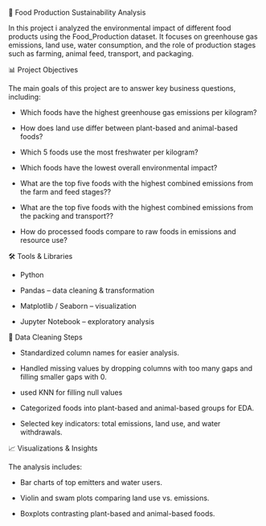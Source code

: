 🌱 Food Production Sustainability Analysis

In this project i analyzed the environmental impact of different food products using the Food_Production dataset. It focuses on greenhouse gas emissions, land use, water consumption, and the role of production stages such as farming, animal feed, transport, and packaging.


📊 Project Objectives

The main goals of this project are to answer key business questions, including:

- Which foods have the highest greenhouse gas emissions per kilogram?

- How does land use differ between plant-based and animal-based foods?

- Which 5 foods use the most freshwater per kilogram?

- Which foods have the lowest overall environmental impact?

- What are the top five foods with the highest combined emissions from the farm and feed stages??

- What are the top five foods with the highest combined emissions from the packing and transport??

- How do processed foods compare to raw foods in emissions and resource use?


🛠️ Tools & Libraries

- Python

- Pandas – data cleaning & transformation

- Matplotlib / Seaborn – visualization

- Jupyter Notebook – exploratory analysis


🧹 Data Cleaning Steps

- Standardized column names for easier analysis.

- Handled missing values by dropping columns with too many gaps and filling smaller gaps with 0.

- used KNN for filling null values

- Categorized foods into plant-based and animal-based groups for EDA.

- Selected key indicators: total emissions, land use, and water withdrawals.


📈 Visualizations & Insights

The analysis includes:

- Bar charts of top emitters and water users.

- Violin and swam plots comparing land use vs. emissions.

- Boxplots contrasting plant-based and animal-based foods.
